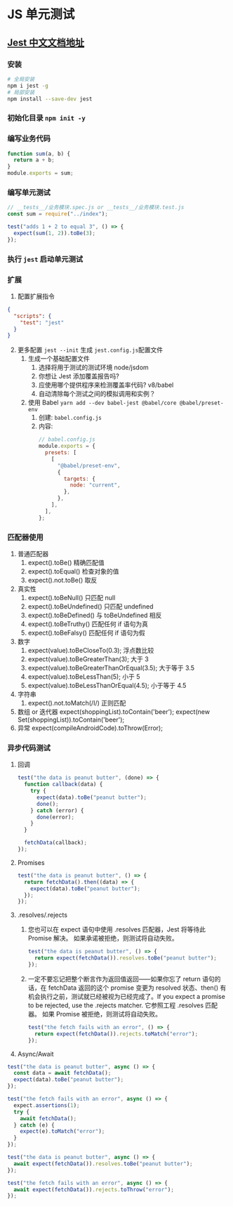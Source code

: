 # JS 单元测试

## [Jest 中文文档地址](https://jestjs.io/zh-Hans/)

### 安装

```sh
# 全局安装
npm i jest -g
# 局部安装
npm install --save-dev jest
```

### 初始化目录 `npm init -y`

### 编写业务代码

```js
function sum(a, b) {
  return a + b;
}
module.exports = sum;
```

### 编写单元测试

```js
// __tests__/业务模块.spec.js or __tests__/业务模块.test.js
const sum = require("../index");

test("adds 1 + 2 to equal 3", () => {
  expect(sum(1, 2)).toBe(3);
});
```

### 执行 `jest` 启动单元测试

### 扩展

1. 配置扩展指令

```json
{
  "scripts": {
    "test": "jest"
  }
}
```

2. 更多配置 `jest --init` 生成 `jest.config.js`配置文件
   1. 生成一个基础配置文件
      1. 选择将用于测试的测试环境 node/jsdom
      2. 你想让 Jest 添加覆盖报告吗?
      3. 应使用哪个提供程序来检测覆盖率代码? v8/babel
      4. 自动清除每个测试之间的模拟调用和实例？
   2. 使用 Babel `yarn add --dev babel-jest @babel/core @babel/preset-env`
      1. 创建: `babel.config.js`
      2. 内容:
         ```js
         // babel.config.js
         module.exports = {
           presets: [
             [
               "@babel/preset-env",
               {
                 targets: {
                   node: "current",
                 },
               },
             ],
           ],
         };
         ```

### 匹配器使用

1. 普通匹配器
   1. expect().toBe() 精确匹配值
   2. expect().toEqual() 检查对象的值
   3. expect().not.toBe() 取反
2. 真实性
   1. expect().toBeNull() 只匹配 null
   2. expect().toBeUndefined() 只匹配 undefined
   3. expect().toBeDefined() 与 toBeUndefined 相反
   4. expect().toBeTruthy() 匹配任何 if 语句为真
   5. expect().toBeFalsy() 匹配任何 if 语句为假
3. 数字
   1. expect(value).toBeCloseTo(0.3); 浮点数比较
   2. expect(value).toBeGreaterThan(3); 大于 3
   3. expect(value).toBeGreaterThanOrEqual(3.5); 大于等于 3.5
   4. expect(value).toBeLessThan(5); 小于 5
   5. expect(value).toBeLessThanOrEqual(4.5); 小于等于 4.5
4. 字符串
   1. expect().not.toMatch(/I/) 正则匹配
5. 数组 or 迭代器
   expect(shoppingList).toContain('beer');
   expect(new Set(shoppingList)).toContain('beer');
6. 异常
   expect(compileAndroidCode).toThrow(Error);

### 异步代码测试

1. 回调

   ```js
   test("the data is peanut butter", (done) => {
     function callback(data) {
       try {
         expect(data).toBe("peanut butter");
         done();
       } catch (error) {
         done(error);
       }
     }

     fetchData(callback);
   });
   ```

2. Promises

   ```js
   test("the data is peanut butter", () => {
     return fetchData().then((data) => {
       expect(data).toBe("peanut butter");
     });
   });
   ```

3. .resolves/.rejects

   1. 您也可以在 expect 语句中使用 .resolves 匹配器，Jest 将等待此 Promise 解决。 如果承诺被拒绝，则测试将自动失败。

      ```js
      test("the data is peanut butter", () => {
        return expect(fetchData()).resolves.toBe("peanut butter");
      });
      ```

   2. 一定不要忘记把整个断言作为返回值返回⸺如果你忘了 return 语句的话，在 fetchData 返回的这个 promise 变更为 resolved 状态、then() 有机会执行之前，测试就已经被视为已经完成了。If you expect a promise to be rejected, use the .rejects matcher. 它参照工程 .resolves 匹配器。 如果 Promise 被拒绝，则测试将自动失败。

      ```js
      test("the fetch fails with an error", () => {
        return expect(fetchData()).rejects.toMatch("error");
      });
      ```

4. Async/Await

```js
test("the data is peanut butter", async () => {
  const data = await fetchData();
  expect(data).toBe("peanut butter");
});

test("the fetch fails with an error", async () => {
  expect.assertions(1);
  try {
    await fetchData();
  } catch (e) {
    expect(e).toMatch("error");
  }
});

test("the data is peanut butter", async () => {
  await expect(fetchData()).resolves.toBe("peanut butter");
});

test("the fetch fails with an error", async () => {
  await expect(fetchData()).rejects.toThrow("error");
});
```
